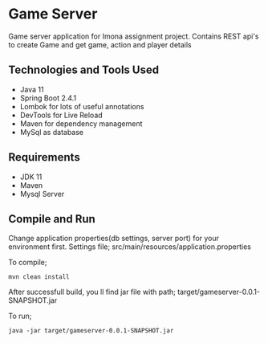 # Game Server
Game server application for Imona assignment project.
Contains REST api's to create Game and get game, action and player details

## Technologies and Tools Used

 - Java 11
 - Spring Boot 2.4.1
 - Lombok for lots of useful annotations
 - DevTools for Live Reload
 - Maven for dependency management
 - MySql as database

## Requirements
 - JDK 11
 - Maven
 - Mysql Server

## Compile and Run
Change application properties(db settings, server port) for your environment first.
Settings file; src/main/resources/application.properties

To compile;

    mvn clean install
After successfull build, you ll find jar file with path; target/gameserver-0.0.1-SNAPSHOT.jar

To run; 

    java -jar target/gameserver-0.0.1-SNAPSHOT.jar
